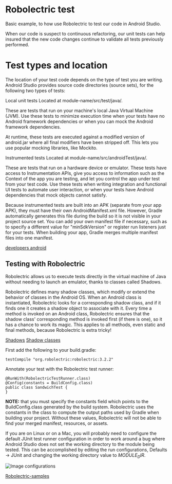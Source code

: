 # Robolectric test

Basic example, to how use Robolectric to test our code in Android Studio.

When our code is suspect to continuous refactoring, our unit tests can help insured that the new code changes continue to validate all tests previously performed.

# Test types and location
The location of your test code depends on the type of test you are writing. Android Studio provides source code directories (source sets), for the following two types of tests:

Local unit tests
Located at module-name/src/test/java/.

These are tests that run on your machine's local Java Virtual Machine (JVM). Use these tests to minimize execution time when your tests have no Android framework dependencies or when you can mock the Android framework dependencies.

At runtime, these tests are executed against a modified version of android.jar where all final modifiers have been stripped off. This lets you use popular mocking libraries, like Mockito.

Instrumented tests
Located at module-name/src/androidTest/java/.

These are tests that run on a hardware device or emulator. These tests have access to Instrumentation APIs, give you access to information such as the Context of the app you are testing, and let you control the app under test from your test code. Use these tests when writing integration and functional UI tests to automate user interaction, or when your tests have Android dependencies that mock objects cannot satisfy.

Because instrumented tests are built into an APK (separate from your app APK), they must have their own AndroidManifest.xml file. However, Gradle automatically generates this file during the build so it is not visible in your project source set. You can add your own manifest file if necessary, such as to specify a different value for "minSdkVersion" or register run listeners just for your tests. When building your app, Gradle merges multiple manifest files into one manifest.

[developers android](https://developer.android.com/studio/test/index.html)

## Testing with Robolectric

Robolectric allows us to execute tests directly in the virtual machine of Java without needing to launch an emulator, thanks to classes called Shadows.

Robolectric defines many shadow classes, which modify or extend the behavior of classes in the Android OS. When an Android class is instantiated, Robolectric looks for a corresponding shadow class, and if it finds one it creates a shadow object to associate with it. Every time a method is invoked on an Android class, Robolectric ensures that the shadow class' corresponding method is invoked first (if there is one), so it has a chance to work its magic. This applies to all methods, even static and final methods, because Robolectric is extra tricky!

[Shadows](http://robolectric.org/extending/)
[Shadow classes](https://github.com/robolectric/robolectric/tree/master/robolectric-shadows/shadows-core/src/main/java/org/robolectric/shadows)


First add the following to your build.gradle:

```
testCompile "org.robolectric:robolectric:3.2.2"
```

Annotate your test with the Robolectric test runner:

```
@RunWith(RobolectricTestRunner.class)
@Config(constants = BuildConfig.class)
public class SandwichTest {
}
```

**NOTE:** that you must specify the constants field which points to the BuildConfig.class generated by the build system. Robolectric uses the constants in the class to compute the output paths used by Gradle when building your project. Without these values, Robolectric will not be able to find your merged manifest, resources, or assets.

If you are on Linux or on a Mac, you will probably need to configure the default JUnit test runner configuration in order to work around a bug where Android Studio does not set the working directory to the module being tested. This can be accomplished by editing the run configurations, Defaults -> JUnit and changing the working directory value to $MODULE_DIR$.

![Image configurations](http://robolectric.org/images/android-studio-configure-defaults-4bf48402.png)

[Robolectric-samples](https://github.com/robolectric/robolectric-samples)



